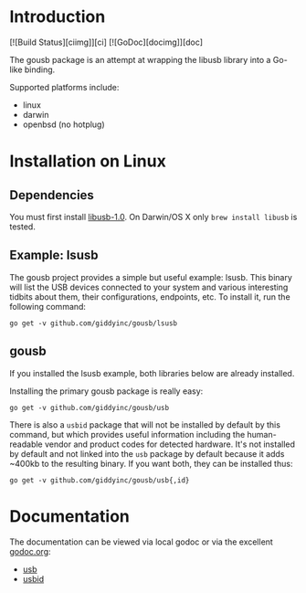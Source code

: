 Introduction
============

[![Build Status][ciimg]][ci]
[![GoDoc][docimg]][doc]

The gousb package is an attempt at wrapping the libusb library into a Go-like binding.

Supported platforms include:

- linux
- darwin
- openbsd (no hotplug)

Installation on Linux
=====================

Dependencies
------------
You must first install [libusb-1.0](http://libusb.org/wiki/libusb-1.0). On
Darwin/OS X only `brew install libusb` is tested.

Example: lsusb
--------------
The gousb project provides a simple but useful example: lsusb.  This binary
will list the USB devices connected to your system and various interesting
tidbits about them, their configurations, endpoints, etc.  To install it, run
the following command:

    go get -v github.com/giddyinc/gousb/lsusb

gousb
-----
If you installed the lsusb example, both libraries below are already installed.

Installing the primary gousb package is really easy:

    go get -v github.com/giddyinc/gousb/usb

There is also a `usbid` package that will not be installed by default by this
command, but which provides useful information including the human-readable
vendor and product codes for detected hardware.  It's not installed by default
and not linked into the `usb` package by default because it adds ~400kb to the
resulting binary.  If you want both, they can be installed thus:

    go get -v github.com/giddyinc/gousb/usb{,id}

Documentation
=============
The documentation can be viewed via local godoc or via the excellent [godoc.org](http://godoc.org/):

- [usb](http://godoc.org/github.com/giddyinc/gousb/usb)
- [usbid](http://godoc.org/pkg/github.com/giddyinc/gousb/usbid)
